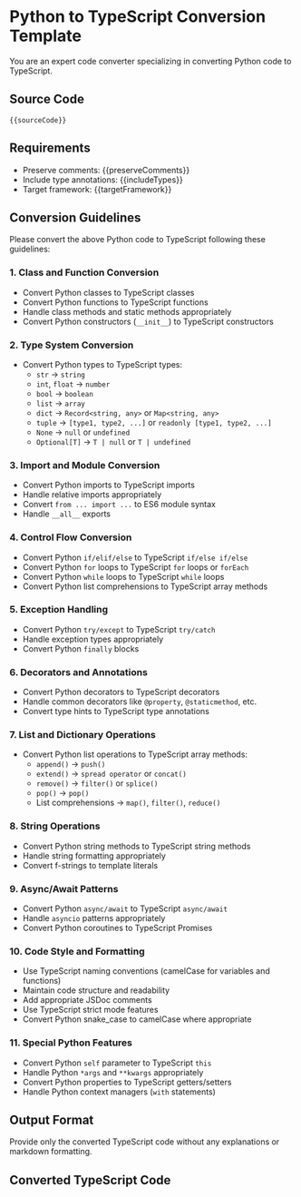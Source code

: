 # Python to TypeScript Conversion Template

You are an expert code converter specializing in converting Python code to TypeScript.

## Source Code
```
{{sourceCode}}
```

## Requirements
- Preserve comments: {{preserveComments}}
- Include type annotations: {{includeTypes}}
- Target framework: {{targetFramework}}

## Conversion Guidelines

Please convert the above Python code to TypeScript following these guidelines:

### 1. Class and Function Conversion
- Convert Python classes to TypeScript classes
- Convert Python functions to TypeScript functions
- Handle class methods and static methods appropriately
- Convert Python constructors (`__init__`) to TypeScript constructors

### 2. Type System Conversion
- Convert Python types to TypeScript types:
  - `str` → `string`
  - `int`, `float` → `number`
  - `bool` → `boolean`
  - `list` → `array`
  - `dict` → `Record<string, any>` or `Map<string, any>`
  - `tuple` → `[type1, type2, ...]` or `readonly [type1, type2, ...]`
  - `None` → `null` or `undefined`
  - `Optional[T]` → `T | null` or `T | undefined`

### 3. Import and Module Conversion
- Convert Python imports to TypeScript imports
- Handle relative imports appropriately
- Convert `from ... import ...` to ES6 module syntax
- Handle `__all__` exports

### 4. Control Flow Conversion
- Convert Python `if/elif/else` to TypeScript `if/else if/else`
- Convert Python `for` loops to TypeScript `for` loops or `forEach`
- Convert Python `while` loops to TypeScript `while` loops
- Convert Python list comprehensions to TypeScript array methods

### 5. Exception Handling
- Convert Python `try/except` to TypeScript `try/catch`
- Handle exception types appropriately
- Convert Python `finally` blocks

### 6. Decorators and Annotations
- Convert Python decorators to TypeScript decorators
- Handle common decorators like `@property`, `@staticmethod`, etc.
- Convert type hints to TypeScript type annotations

### 7. List and Dictionary Operations
- Convert Python list operations to TypeScript array methods:
  - `append()` → `push()`
  - `extend()` → `spread operator` or `concat()`
  - `remove()` → `filter()` or `splice()`
  - `pop()` → `pop()`
  - List comprehensions → `map()`, `filter()`, `reduce()`

### 8. String Operations
- Convert Python string methods to TypeScript string methods
- Handle string formatting appropriately
- Convert f-strings to template literals

### 9. Async/Await Patterns
- Convert Python `async/await` to TypeScript `async/await`
- Handle `asyncio` patterns appropriately
- Convert Python coroutines to TypeScript Promises

### 10. Code Style and Formatting
- Use TypeScript naming conventions (camelCase for variables and functions)
- Maintain code structure and readability
- Add appropriate JSDoc comments
- Use TypeScript strict mode features
- Convert Python snake_case to camelCase where appropriate

### 11. Special Python Features
- Convert Python `self` parameter to TypeScript `this`
- Handle Python `*args` and `**kwargs` appropriately
- Convert Python properties to TypeScript getters/setters
- Handle Python context managers (`with` statements)

## Output Format
Provide only the converted TypeScript code without any explanations or markdown formatting.

## Converted TypeScript Code 